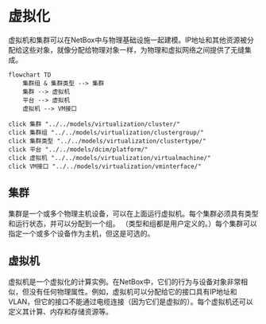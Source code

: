 # 虚拟化

虚拟机和集群可以在NetBox中与物理基础设施一起建模。IP地址和其他资源被分配给这些对象，就像分配给物理对象一样，为物理和虚拟网络之间提供了无缝集成。

```mermaid
flowchart TD
    集群组 & 集群类型 --> 集群
    集群 --> 虚拟机
    平台 --> 虚拟机
    虚拟机 --> VM接口

click 集群 "../../models/virtualization/cluster/"
click 集群组 "../../models/virtualization/clustergroup/"
click 集群类型 "../../models/virtualization/clustertype/"
click 平台 "../../models/dcim/platform/"
click 虚拟机 "../../models/virtualization/virtualmachine/"
click VM接口 "../../models/virtualization/vminterface/"
```

## 集群

集群是一个或多个物理主机设备，可以在上面运行虚拟机。每个集群必须具有类型和运行状态，并可以分配到一个组。 （类型和组都是用户定义的。）每个集群可以指定一个或多个设备作为主机，但这是可选的。

## 虚拟机

虚拟机是一个虚拟化的计算实例。在NetBox中，它们的行为与设备对象非常相似，但没有任何物理属性。例如，虚拟机可以分配给它的接口具有IP地址和VLAN，但它的接口不能通过电缆连接（因为它们是虚拟的）。每个虚拟机还可以定义其计算、内存和存储资源等。